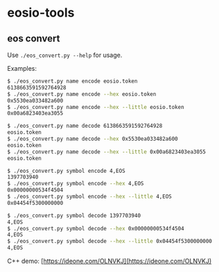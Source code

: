 # eosio-tools

## eos convert

Use `./eos_convert.py --help` for usage.

Examples:

``` bash
$ ./eos_convert.py name encode eosio.token
6138663591592764928
$ ./eos_convert.py name encode --hex eosio.token
0x5530ea033482a600
$ ./eos_convert.py name encode --hex --little eosio.token
0x00a6823403ea3055

$ ./eos_convert.py name decode 6138663591592764928
eosio.token
$ ./eos_convert.py name decode --hex 0x5530ea033482a600
eosio.token
$ ./eos_convert.py name decode --hex --little 0x00a6823403ea3055
eosio.token

$ ./eos_convert.py symbol encode 4,EOS
1397703940
$ ./eos_convert.py symbol encode --hex 4,EOS
0x00000000534f4504
$ ./eos_convert.py symbol encode --hex --little 4,EOS
0x04454f5300000000

$ ./eos_convert.py symbol decode 1397703940
4,EOS
$ ./eos_convert.py symbol decode --hex 0x00000000534f4504
4,EOS
$ ./eos_convert.py symbol decode --hex --little 0x04454f5300000000
4,EOS
```

C++ demo: [https://ideone.com/OLNVKJ](https://ideone.com/OLNVKJ)
